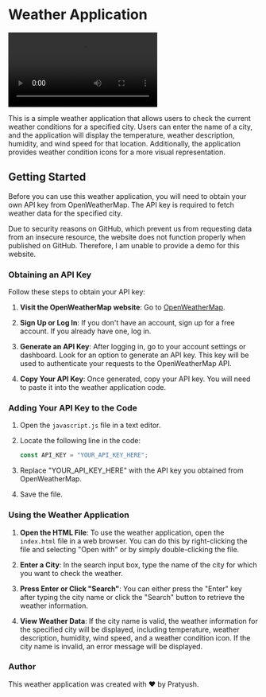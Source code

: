# Weather Application

<video src="2023-09-17%2020-29-45.mp4" controls title="Title"></video> 

This is a simple weather application that allows users to check the current weather conditions for a specified city. Users can enter the name of a city, and the application will display the temperature, weather description, humidity, and wind speed for that location. Additionally, the application provides weather condition icons for a more visual representation.

## Getting Started

Before you can use this weather application, you will need to obtain your own API key from OpenWeatherMap. The API key is required to fetch weather data for the specified city.

Due to security reasons on GitHub, which prevent us from requesting data from an insecure resource, the website does not function properly when published on GitHub. Therefore, I am unable to provide a demo for this website. 

### Obtaining an API Key

Follow these steps to obtain your API key:

1. **Visit the OpenWeatherMap website**: Go to [OpenWeatherMap](https://openweathermap.org/).

2. **Sign Up or Log In**: If you don't have an account, sign up for a free account. If you already have one, log in.

3. **Generate an API Key**: After logging in, go to your account settings or dashboard. Look for an option to generate an API key. This key will be used to authenticate your requests to the OpenWeatherMap API.

4. **Copy Your API Key**: Once generated, copy your API key. You will need to paste it into the weather application code.

### Adding Your API Key to the Code

1. Open the `javascript.js` file in a text editor.

2. Locate the following line in the code:

   ```javascript
   const API_KEY = "YOUR_API_KEY_HERE";
   ```
3. Replace "YOUR_API_KEY_HERE" with the API key you obtained from OpenWeatherMap.

4. Save the file.

### Using the Weather Application

1. **Open the HTML File**: To use the weather application, open the `index.html` file in a web browser. You can do this by right-clicking the file and selecting "Open with" or by simply double-clicking the file.

2. **Enter a City**: In the search input box, type the name of the city for which you want to check the weather.

3. **Press Enter or Click "Search"**: You can either press the "Enter" key after typing the city name or click the "Search" button to retrieve the weather information.

4. **View Weather Data**: If the city name is valid, the weather information for the specified city will be displayed, including temperature, weather description, humidity, wind speed, and a weather condition icon. If the city name is invalid, an error message will be displayed.

### Author

This weather application was created with ❤️ by Pratyush.
